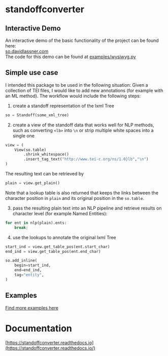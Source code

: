# standoffconverter

## Interactive Demo
An interactive demo of the basic functionality of the project can be found here:  
[so.davidlassner.com](https://so.davidlassner.com/)  
The code for this demo can be found at [examples/wysiwyg.py](https://github.com/standoff-nlp/standoffconverter/blob/master/examples/wysiwyg.py)

## Simple use case
I intended this package to be used in the following situation:
Given a collection of TEI files, I would like to add new annotations (for example with an ML method). The workflow would include the following steps:

1. create a standoff representation of the lxml Tree 
```Python
so = Standoff(some_xml_tree)
```
2. create a view of the standoff data that works well for NLP methods, such as converting `<lb>` into `\n` or strip multiple white spaces into a single one 
```Python
view = (
    View(so.table)
        .shrink_whitespace()
        .insert_tag_text("http://www.tei-c.org/ns/1.0}lb","\n")
)
```
The resulting text can be retrieved by 
```Python
plain = view.get_plain()
```

Note that a lookup table is also returned that keeps the links between the character position in `plain` and its original position in the `so.table`. 

3. pass the resulting plain text into an NLP pipeline and retrieve results on character level (for example Named Entities): 
```Python
for ent in nlp(plain).ents:
    break;
```
4. use the lookups to annotate the original lxml Tree
```Python
start_ind = view.get_table_pos(ent.start_char)
end_ind = view.get_table_pos(ent.end_char)

so.add_inline(
    begin=start_ind,
    end=end_ind,
    tag="entity",
)
```
## Examples
[Find more examples here](https://github.com/standoff-nlp/standoffconverter/tree/master/examples)
# Documentation
[https://standoffconverter.readthedocs.io](https://standoffconverter.readthedocs.io/)
